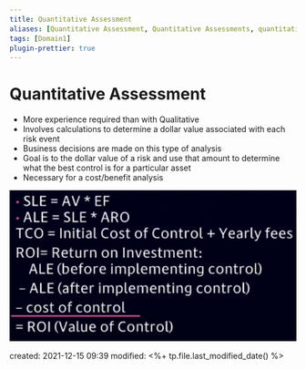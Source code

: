 ```yaml
---
title: Quantitative Assessment
aliases: [Quantitative Assessment, Quantitative Assessments, quantitative assessment, quantitative assessments]
tags: [Domain1]
plugin-prettier: true
---
```


# Quantitative Assessment

- More experience required than with Qualitative
- Involves calculations to determine a dollar value associated with each risk event
- Business decisions are made on this type of analysis
- Goal is to the dollar value of a risk and use that amount to determine what the best control is for a particular asset
- Necessary for a cost/benefit analysis

![Risk Assessment Formula](notes/CISSP/Assets/img/Risk%20Assessment%20Formula.png)

created: 2021-12-15 09:39
modified: <%+ tp.file.last_modified_date() %>
